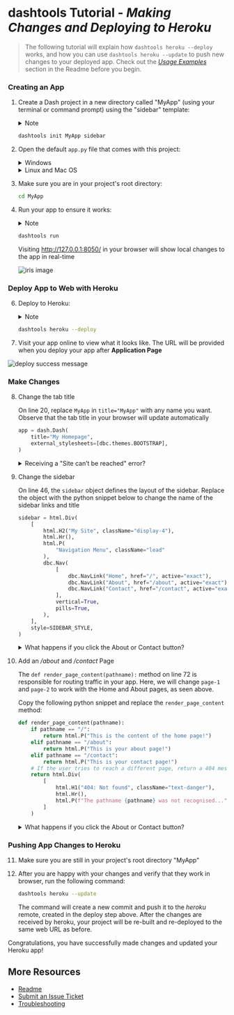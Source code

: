 # **dashtools** Tutorial - _Making Changes and Deploying to Heroku_

> The following tutorial will explain how `dashtools heroku --deploy` works, and how you can use `dashtools heroku --update` to push new changes to your deployed app. Check out the _[Usage Examples](../README.md#usage-examples)_ section in the Readme before you begin.

### Creating an App

1. Create a Dash project in a new directory called "MyApp" (using your terminal or command prompt) using the "sidebar" template:
   <details>
     <summary>Note</summary>
     "MyApp" can be changed to any name. However, for the purpose of this tutorial, we recommend keeping it as "MyApp".
   </details>

   ```bash
   dashtools init MyApp sidebar
   ```

2. Open the default `app.py` file that comes with this project:
   <details>
     <summary>Windows</summary>

   ```bash
    .\MyApp\src\app.py
   ```

   </details>
   <details>
     <summary>Linux and Mac OS</summary>

   ```bash
    ./MyApp/src/app.py
   ```

   </details>

3. Make sure you are in your project's root directory:

   ```bash
   cd MyApp
   ```

4. Run your app to ensure it works:
   <details>
     <summary>Note</summary>
     The run command can be used instead of the traditional "python ./src/app.py" command. In effect, they do the same thing.
   </details>

   ```bash
   dashtools run
   ```

   Visiting http://127.0.0.1:8050/ in your browser will show local changes to the app in real-time

   ![iris image](../docs/templates/sidebar_theme.png)

### Deploy App to Web with Heroku

6. Deploy to Heroku:
   <details>
     <summary>Note</summary>
     The heroku --deploy command creates a new heroku project in your account, adds a git remote called heroku, and pushes changes to the remote. You can use the heroku --update command, discussed below, to push new changes.
   </details>

   ```bash
   dashtools heroku --deploy
   ```

7. Visit your app online to view what it looks like. The URL will be provided when you deploy your app after **Application Page**

![deploy success message](../docs/readme/deploy_success_msg.png)

### Make Changes

8.  Change the tab title

    On line 20, replace `MyApp` in `title="MyApp"` with any name you want. Observe that the tab title in your browser will update automatically

    ```python
    app = dash.Dash(
        title="My Homepage",
        external_stylesheets=[dbc.themes.BOOTSTRAP],
    )
    ```

    <details>
    <summary>Receiving a "Site can’t be reached" error?</summary>
    If you receive this error, make sure to correct any python syntax errors you might have and re-run the `dashtools run` command. Since your site is being re-rendered after each change you make, if your app isn't valid python syntax, it will cause this error
    </details>

9.  Change the sidebar

    On line 46, the `sidebar` object defines the layout of the sidebar. Replace the object with the python snippet below to change the name of the sidebar links and title

    ```python
    sidebar = html.Div(
        [
            html.H2("My Site", className="display-4"),
            html.Hr(),
            html.P(
                "Navigation Menu", className="lead"
            ),
            dbc.Nav(
                [
                    dbc.NavLink("Home", href="/", active="exact"),
                    dbc.NavLink("About", href="/about", active="exact"),
                    dbc.NavLink("Contact", href="/contact", active="exact"),
                ],
                vertical=True,
                pills=True,
            ),
        ],
        style=SIDEBAR_STYLE,
    )
    ```

    <details>
    <summary>What happens if you click the About or Contact button?</summary>
    You will also notice an error message in the right hand corner of the screen: "Callback error updating page-content.children".
    <br><br>
    Clicking either of these buttons will try to redirect you to the /about or /contact pages, which have not been created yet. In the next section, we will create those pages. 
    </details>

10. Add an _/about_ and _/contact_ Page

    The `def render_page_content(pathname):` method on line 72 is responsible for routing traffic in your app. Here, we will change `page-1` and `page-2` to work with the Home and About pages, as seen above.

    Copy the following python snippet and replace the `render_page_content` method:

    ```python
    def render_page_content(pathname):
        if pathname == "/":
            return html.P("This is the content of the home page!")
        elif pathname == "/about":
            return html.P("This is your about page!")
        elif pathname == "/contact":
            return html.P("This is your contact page!")
        # If the user tries to reach a different page, return a 404 message
        return html.Div(
            [
                html.H1("404: Not found", className="text-danger"),
                html.Hr(),
                html.P(f"The pathname {pathname} was not recognised..."),
            ]
        )
    ```

    <details>
    <summary>What happens if you click the About or Contact button?</summary>
    Congratulations! Your sidebar buttons will work now as you have linked the navigation links with the new page routing.
    </details>

### Pushing App Changes to Heroku

11. Make sure you are still in your project's root directory "MyApp"

12. After you are happy with your changes and verify that they work in browser, run the following command:

    ```bash
    dashtools heroku --update
    ```

    The command will create a new commit and push it to the _heroku_ remote, created in the deploy step above. After the changes are received by heroku, your project will be re-built and re-deployed to the same web URL as before.

Congratulations, you have successfully made changes and updated your Heroku app!

## More Resources

- [Readme](../README.md)
- [Submit an Issue Ticket](https://github.com/andrew-hossack/dash-tools/issues/new/choose)
- [Troubleshooting](../README.md#troubleshooting)
